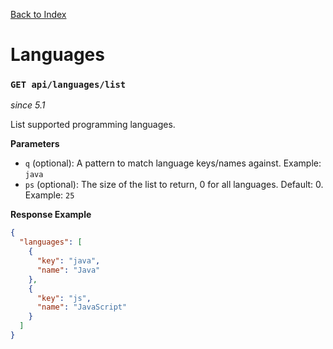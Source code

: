 [Back to Index](index.md)

# Languages

### `GET api/languages/list`
*since 5.1*

List supported programming languages.

**Parameters**
- `q` (optional): A pattern to match language keys/names against. Example: `java`
- `ps` (optional): The size of the list to return, 0 for all languages. Default: 0. Example: `25`

**Response Example**
```json
{
  "languages": [
    {
      "key": "java",
      "name": "Java"
    },
    {
      "key": "js",
      "name": "JavaScript"
    }
  ]
}
```
